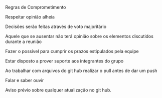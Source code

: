 Regras de Comprometimento

Respeitar opinião alheia

Decisões serão feitas através de voto majoritário

Aquele que se ausentar não terá opinião sobre os elementos discutidos durante a reunião

Fazer o possível para cumprir os prazos estipulados pela equipe

Estar disposto a prover suporte aos integrantes do grupo

Ao trabalhar com arquivos do git hub realizar o pull antes de dar um push

Falar e saber ouvir

Aviso prévio sobre qualquer atualização no git hub.
